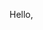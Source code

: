 Hello,

<script src="processing.js"></script> 
<canvas data-processing-sources="anything.pde"></canvas>

